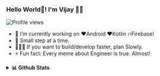 ### Hello World👋!  I'm Vijay 🙋‍♂

![Profile views](https://gpvc.arturio.dev/hey-vijay)

<!--
**hey-vijay/hey-vijay** is a ✨ _special_ ✨ repository because its `README.md` (this file) appears on your GitHub profile.

Here are some ideas to get you started:
- 👯 I’m looking to collaborate on ...
- 🤔 I’m looking for help with ...
- 💬 Ask me about ...
- 📫 How to reach me: ...
- 😄 Pronouns: ...
- ⚡ Fun fact: ...
-->

- 🔭 I’m currently working on ❤️Android ❤️Kotlin 🔥Firebase!
- 🌱 Small step at a time.
- 🏃🏽‍♂️ If you want to build/develop faster, plan Slowly. 
- ⚡ Fun fact: Every meme about Engineer is true. Almost!
<details>
 <summary><b>📊 Github Stats</b></summary>
 <p align="center"> <img src="https://github-readme-stats.vercel.app/api?username=hey-vijay"/>
</details>

